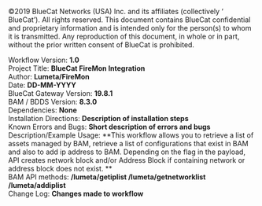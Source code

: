 <!-- Copyright 2019 BlueCat Networks. All rights reserved. -->

©2019 BlueCat Networks (USA) Inc. and its affiliates (collectively ‘ BlueCat’). All rights reserved. This document contains BlueCat confidential and proprietary information and is intended only for the person(s) to whom it is transmitted. Any reproduction of this document, in whole or in part, without the prior written consent of BlueCat is prohibited.

Workflow Version: **1.0** <br/>
Project Title: **BlueCat FireMon Integration** <br/>
Author: **Lumeta/FireMon** <br/>
Date: **DD-MM-YYYY** <br/>
BlueCat Gateway Version: **19.8.1** <br/>
BAM / BDDS Version: **8.3.0** <br/>
Dependencies: **None** <br/>
Installation Directions: **Description of installation steps** <br/>
Known Errors and Bugs: **Short description of errors and bugs** <br/>
Description/Example Usage: **This workflow allows you to retrieve a list of assets managed by BAM, retrieve a list of configurations that exist in BAM and also to add ip address to BAM. Depending on the flag in the payload, API creates network block and/or Address Block
if containing network or address block does not exist. **<br/>
BAM API methods: **/lumeta/getiplist
/lumeta/getnetworklist
/lumeta/addiplist** <br/>
Change Log: **Changes made to workflow** <br/>
